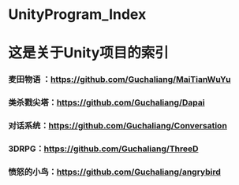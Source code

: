 # UnityProgram_Index
# 这是关于Unity项目的索引

### 麦田物语 ：https://github.com/Guchaliang/MaiTianWuYu
### 类杀戮尖塔：https://github.com/Guchaliang/Dapai
### 对话系统：https://github.com/Guchaliang/Conversation
### 3DRPG：https://github.com/Guchaliang/ThreeD
### 愤怒的小鸟：https://github.com/Guchaliang/angrybird
